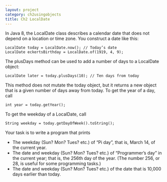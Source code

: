 ```yaml
---
layout: project
category: ch2usingobjects
title: Ch2 LocalDate
---
```



In Java 8, the LocalDate class describes a calendar date that does not depend on a location or time zone. You construct a date like this:
```
LocalDate today = LocalDate.now(); // Today’s date
LocalDate eckertsBirthday = LocalDate.of(1919, 4, 9);
```

The plusDays method can be used to add a number of days to a LocalDate object:
```
LocalDate later = today.plusDays(10); // Ten days from today
```

This method does not mutate the today object, but it returns a new object that is a given number of days away from today. To get the year of a day, call
```
int year = today.getYear();
```

To get the weekday of a LocalDate, call
```
String weekday = today.getDayOfWeek().toString();
```

Your task is to write a program that prints

  - The weekday (Sun? Mon? Tues? etc.) of “Pi day”, that is, March 14, of the current year.
  - The date and weekday (Sun? Mon? Tues? etc.) of “Programmer’s day” in the current year; that is, the 256th day of the year. (The number 256, or 28, is useful for some programming tasks.)
  - The date and weekday (Sun? Mon? Tues? etc.) of the date that is 10,000 days earlier than today.
  
